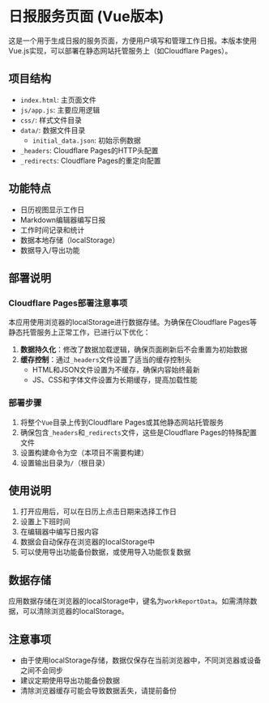 # 日报服务页面 (Vue版本)

这是一个用于生成日报的服务页面，方便用户填写和管理工作日报。本版本使用Vue.js实现，可以部署在静态网站托管服务上（如Cloudflare Pages）。

## 项目结构

- `index.html`: 主页面文件
- `js/app.js`: 主要应用逻辑
- `css/`: 样式文件目录
- `data/`: 数据文件目录
  - `initial_data.json`: 初始示例数据
- `_headers`: Cloudflare Pages的HTTP头配置
- `_redirects`: Cloudflare Pages的重定向配置

## 功能特点

- 日历视图显示工作日
- Markdown编辑器编写日报
- 工作时间记录和统计
- 数据本地存储（localStorage）
- 数据导入/导出功能

## 部署说明

### Cloudflare Pages部署注意事项

本应用使用浏览器的localStorage进行数据存储。为确保在Cloudflare Pages等静态托管服务上正常工作，已进行以下优化：

1. **数据持久化**：修改了数据加载逻辑，确保页面刷新后不会重置为初始数据
2. **缓存控制**：通过`_headers`文件设置了适当的缓存控制头
   - HTML和JSON文件设置为不缓存，确保内容始终最新
   - JS、CSS和字体文件设置为长期缓存，提高加载性能

### 部署步骤

1. 将整个`Vue`目录上传到Cloudflare Pages或其他静态网站托管服务
2. 确保包含`_headers`和`_redirects`文件，这些是Cloudflare Pages的特殊配置文件
3. 设置构建命令为空（本项目不需要构建）
4. 设置输出目录为`/`（根目录）

## 使用说明

1. 打开应用后，可以在日历上点击日期来选择工作日
2. 设置上下班时间
3. 在编辑器中编写日报内容
4. 数据会自动保存在浏览器的localStorage中
5. 可以使用导出功能备份数据，或使用导入功能恢复数据

## 数据存储

应用数据存储在浏览器的localStorage中，键名为`workReportData`。如需清除数据，可以清除浏览器的localStorage。

## 注意事项

- 由于使用localStorage存储，数据仅保存在当前浏览器中，不同浏览器或设备之间不会同步
- 建议定期使用导出功能备份数据
- 清除浏览器缓存可能会导致数据丢失，请提前备份
